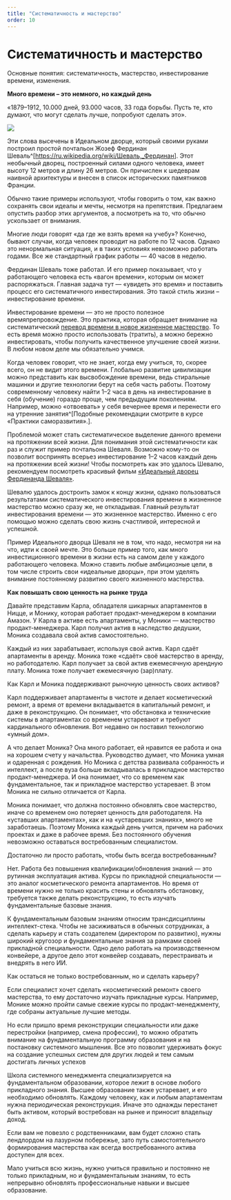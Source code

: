 ```yaml
---
title: "Систематичность и мастерство"
order: 10
---
```


# Систематичность и мастерство

Основные понятия: систематичность, мастерство, инвестирование времени, изменения.

**Много времени – это немного, но каждый день**

«1879–1912, 10.000 дней, 93.000 часов, 33 года борьбы. Пусть те, кто думают, что могут сделать лучше, попробуют сделать это».

![](/ru/systems-self-development/39.jpeg)

Эти слова высечены в Идеальном дворце, который своими руками построил простой почтальон Жозеф Фердинан Шеваль^[<https://ru.wikipedia.org/wiki/Шеваль,_Фердинан>]. Этот необычный дворец, построенный силами одного человека, имеет высоту 12 метров и длину 26 метров. Он причислен к шедеврам наивной архитектуры и внесен в список исторических памятников Франции.

Обычно такие примеры используют, чтобы говорить о том, как важно сохранять свои идеалы и мечты, несмотря на препятствия. Предлагаем опустить разбор этих аргументов, а посмотреть на то, что обычно ускользает от внимания.

Многие люди говорят «да где же взять время на учебу»? Конечно, бывают случаи, когда человек проводит на работе по 12 часов. Однако это ненормальная ситуация, и в таких условиях невозможно работать годами. Все же стандартный график работы — 40 часов в неделю.

Фердинан Шеваль тоже работал. И его пример показывает, что у работающего человека есть «вагон времени», которым он может распоряжаться. Главная задача тут — «увидеть это время» и поставить процесс его систематичного инвестирования. Это такой стиль жизни – инвестирование времени.

Инвестирование времени — это не просто полезное времяпрепровождение. Это практика, которая обращает внимание на систематический [перевод времени в новое жизненное мастерство](https://systemsworld.club/t/kak-povyshat-svoyu-czennost-na-rynke-truda-ili-pro-karla-rante-i-moniku-prodakt-menedzhera/4473). То есть время можно просто использовать (тратить), а можно бережно инвестировать, чтобы получить качественное улучшение своей жизни. В любом новом деле мы обязательно учимся.

Когда человек говорит, что не знает, когда ему учиться, то, скорее всего, он не видит этого времени. Глобально развитие цивилизации можно представить как высвобождение времени, ведь стиральные машинки и другие технологии берут на себя часть работы. Поэтому современному человеку найти 1–2 часа в день на инвестирование в себя (обучение) гораздо проще, чем предыдущим поколениям. Например, можно «отвоевать» у себя вечернее время и перенести его на утренние занятия^[Подобные рекомендации смотрите в курсе «Практики саморазвития».].

Проблемой может стать систематическое выделение данного времени на протяжении всей жизни. Для понимания этой систематичности как раз и служит пример почтальона Шеваля. Возможно кому-то он позволит воспринять всерьез инвестирование 1–2 часов каждый день на протяжении всей жизни! Чтобы посмотреть как это удалось Шевалю, рекомендуем посмотреть красивый фильм [«](https://www.kinopoisk.ru/film/1077074/)[Идеальный дворец Фердинанда Шеваля](https://www.kinopoisk.ru/film/1077074/)[»](https://www.kinopoisk.ru/film/1077074/).

Шевалю удалось достроить замок к концу жизни, однако пользоваться результатами систематического инвестирования времени в жизненное мастерство можно сразу же, не откладывая. Главный результат инвестирования времени — это жизненное мастерство. Именно с его помощью можно сделать свою жизнь счастливой, интересной и успешной.

Пример Идеального дворца Шеваля не в том, что надо, несмотря ни на что, идти к своей мечте. Это больше пример того, как много инвестиционного времени в жизни есть на самом деле у каждого работающего человека. Можно ставить любые амбициозные цели, в том числе строить свои «идеальные дворцы», при этом уделять внимание постоянному развитию своего жизненного мастерства.

**Как повышать свою ценность на рынке труда**

Давайте представим Карла, обладателя шикарных апартаментов в Ницце, и Монику, которая работает продакт-менеджером в компании Амазон. У Карла в активе есть апартаменты, у Моники — мастерство продакт-менеджера. Карл получил актив в наследство дедушки, Моника создавала свой актив самостоятельно.

Каждый из них зарабатывает, используя свой актив. Карл сдаёт апартаменты в аренду. Моника тоже «сдаёт» своё мастерство в аренду, но работодателю. Карл получает за свой актив ежемесячную арендную плату. Моника тоже получает ежемесячную (зар)плату.

Как Карл и Моника поддерживают рыночную ценность своих активов?

Карл поддерживает апартаменты в чистоте и делает косметический ремонт, а время от времени вкладывается в капитальный ремонт, и даже в реконструкцию. Он понимает, что обстановка и технические системы в апартаментах со временем устаревают и требуют кардинального обновления. Вот недавно он поставил технологию «умный дом».

А что делает Моника? Она много работает, ей нравится ее работа и она на хорошем счету у начальства. Руководство думает, что Моника умная и одаренная с рождения. Но Моника с детства развивала собранность и интеллект, а после вуза больше вкладывалась в прикладное мастерство продакт-менеджера. И она понимает, что со временем как фундаментальное, так и прикладное мастерство устаревает. В этом Моника не сильно отличается от Карла.

Моника понимает, что должна постоянно обновлять свое мастерство, иначе со временем оно потеряет ценность для работодателя. На «уставших апартаментах», как и на «устаревших знаниях», много не заработаешь. Поэтому Моника каждый день учится, причем на рабочих проектах и даже в рабочее время. Без постоянного обучения невозможно оставаться востребованным специалистом.

Достаточно ли просто работать, чтобы быть всегда востребованным?

Нет. Работа без повышения квалификации/обновления знаний — это рутинная эксплуатация актива. Курсы по прикладной специальности — это аналог косметического ремонта апартаментов. Но время от времени нужно не только красить стены и обновлять обстановку, требуется также делать реконструкцию, то есть изучать фундаментальные базовые знания.

К фундаментальным базовым знаниям относим трансдисциплины интеллект-стека. Чтобы не засиживаться в обычных сотрудниках, а сделать карьеру и стать создателем (директором по развитию), нужны широкий кругозор и фундаментальные знания за рамками своей прикладной специальности. Одно дело работать на производственном конвейере, а другое дело этот конвейер создавать, перестраивать и внедрять в него ИИ.

Как остаться не только востребованным, но и сделать карьеру?

Если специалист хочет сделать «косметический ремонт» своего мастерства, то ему достаточно изучать прикладные курсы. Например, Монике можно пройти самые свежие курсы по продакт-менеджменту, где собраны актуальные лучшие методы.

Но если пришло время реконструкции специальности или даже перестройки (например, смена профессии), то можно обратить внимание на фундаментальную программу образования и на постановку системного мышления. Все это позволит удерживать фокус на создание успешных систем для других людей и тем самым достигать личных успехов

Школа системного менеджмента специализируется на фундаментальном образовании, которое лежит в основе любого прикладного знания. Высшее образование также устаревает, и его необходимо обновлять. Каждому человеку, как и любым апартаментам нужна периодическая реконструкция. Иначе это однажды перестанет быть активом, который востребован на рынке и приносит владельцу доход.

Если вам не повезло с родственниками, вам будет сложно стать лендлордом на лазурном побережье, зато путь самостоятельного формирования мастерства как всегда востребованного актива доступен для всех.

Мало учиться всю жизнь, нужно учиться правильно и постоянно не только прикладным, но и фундаментальным знаниям, то есть непрерывно обновлять профессиональные навыки и высшее образование.